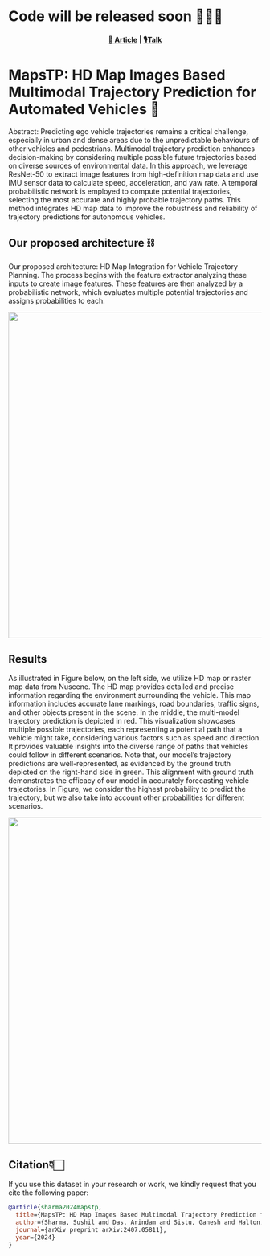 # Code will be released soon 🧑🏻‍💻

<p align="center">
    <h4 align="center"><a href="https://arxiv.org/pdf/2407.05811v2">📑 Article</a> |  <a href="https://docs.google.com/presentation/d/1_lj7D6_9ALOPIFDYWgP4Jf9Xce_IAB_M/edit#slide=id.p1">🎙️Talk</a>    

# MapsTP: HD Map Images Based Multimodal Trajectory Prediction for Automated Vehicles 🚗

Abstract: Predicting ego vehicle trajectories remains a critical challenge, especially in urban and dense areas
due to the unpredictable behaviours of other vehicles and pedestrians. Multimodal trajectory prediction
enhances decision-making by considering multiple possible future trajectories based on diverse sources of
environmental data. In this approach, we leverage ResNet-50 to extract image features from high-definition
map data and use IMU sensor data to calculate speed, acceleration, and yaw rate. A temporal probabilistic
network is employed to compute potential trajectories, selecting the most accurate and highly probable
trajectory paths. This method integrates HD map data to improve the robustness and reliability of trajectory
predictions for autonomous vehicles.

## Our proposed architecture ⛓️

Our proposed architecture: HD Map Integration for Vehicle Trajectory Planning. The process
begins with the feature extractor analyzing these inputs to create image features. These features are then
analyzed by a probabilistic network, which evaluates multiple potential trajectories and assigns probabilities to
each.

<img src="https://github.com/user-attachments/assets/77be7331-d7e2-4e62-baff-f6d4d9e1aa18" width ="650">

## Results 
As illustrated in Figure below, on the left side, we utilize HD map or raster map data from Nuscene. The HD map
provides detailed and precise information regarding the environment surrounding the vehicle. This map information includes accurate lane markings, road boundaries, traffic signs, and other objects present in the scene. In the middle, the multi-model trajectory prediction is depicted in red. This visualization showcases multiple
possible trajectories, each representing a potential path that a vehicle might take, considering various factors
such as speed and direction. It provides valuable insights into the diverse range of paths that vehicles could
follow in different scenarios. Note that, our model’s trajectory predictions are well-represented, as evidenced
by the ground truth depicted on the right-hand side in green. This alignment with ground truth demonstrates
the efficacy of our model in accurately forecasting vehicle trajectories. In Figure, we consider the highest
probability to predict the trajectory, but we also take into account other probabilities for different scenarios.

<img src="https://github.com/user-attachments/assets/f1dbbf7b-1710-41e3-9a23-2436fa1a9e06" width ="650">

## Citation👇🏻

If you use this dataset in your research or work, we kindly request that you cite the following paper:

```BibTeX
@article{sharma2024mapstp,
  title={MapsTP: HD Map Images Based Multimodal Trajectory Prediction for Automated Vehicles},
  author={Sharma, Sushil and Das, Arindam and Sistu, Ganesh and Halton, Mark and Eising, Ciar{\'a}n},
  journal={arXiv preprint arXiv:2407.05811},
  year={2024}
}
```



